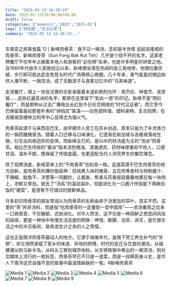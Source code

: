 ```yaml
---
title: "2025-05-13 16:30:19"
date: 2025-05-13T10:00:00+08:00
draft: false
categories: ["moments","2025","2025-05"]
tags: ["朋友圈","生活记录"]
summary: "2025-05-13 16:30:19..."
---
```


东南亚之旅美食篇 12 | 新峰肉骨茶：食不过一碗汤，念却是半世情
​
​说起吉隆坡的肉骨茶，新峰肉骨茶（Sun Fong Bak Kut Teh）几乎是个绕不开的名字。这家老牌餐厅不仅牢牢占据着本地人和游客的“必吃榜”名单，也是许多明星的钟爱之地。自1980年代由华人家族创立以来，新峰便坐落在热闹的金三角地带，地理位置优越，步行即可抵达武吉免登与时代广场等核心商圈。几十年来，香气氤氲的锅边始终人潮不断，一锅浓汤，成了无数游子与食客记忆中的“马来味道”。

走进餐厅，墙上一张张泛黄的合影承载着未退彩韵的光环：周杰伦、林俊杰、吴彦祖……这些红遍亚洲的名字，都曾在这里留下“到此一游”的印记。新峰不是“网红餐厅”，而是那种从过去广播电台长红到今日社交网络的“时代见证者”。而它至今仍保留着最初那套朴素的“排档式”装潢——白色瓷砖墙、塑料桌椅、复古招牌，在吉隆坡高楼林立的市中心显得尤为烟火气。

肉骨茶起源于马来西亚巴生，由早期华人劳工在异乡创造，原本只是为了补充体力的一锅药膳猪骨汤。随着人口迁移与口味演化，它逐渐在新加坡与吉隆坡落地生根，衍生出风格迥异的变体。而新峰主打的，是以中药材汤底为主的“汤派”肉骨茶。相比巴生传统的“酱派”版本汤色略浅、清澈透亮、药材味厚重却不呛人，口感甘润、温补不腻，既保留了传统底蕴，也更适配当代人讲究养生的餐饮理念。

除了招牌汤底，新峰菜单上的“干肉骨茶”也别具一格。这道菜源于巴生肉骨茶的地方创新，是肉骨茶的爆炒版延伸：将炖煮入味的猪骨、五花肉等食材与特制酱汁、干辣椒、鱿鱼干、洋葱等一同翻炒，让酱香、焦香与药香层层叠叠地裹在每一块肉上，浓郁又带劲。脱去了“汤系”的温润滋补，彻底进化为一口酱汁拌饭能下两碗白饭的“硬菜”，是游客不可错过的尝鲜单品。

许多初识肉骨茶的朋友常误以为肉骨茶的名称由来于汤里加的茶叶，其实不然。这里的“茶”并非汤料，而是指“吃肉骨茶时一定要配一壶中国茶”——浓汤重肉之后来一口铁观音，不仅解腻，还助消化。对华人而言，这不仅是一种莼鲈之思民间风俗的延续，更是一种快中有慢生活态度的照映：呷饱、歇脚、泡茶、讲天，是忙碌生活之中的半日偷闲，是奔波生计之余的人之常情。

这也正是南洋肉骨茶最动人的地方。它源于艰难年代，是南下劳工养生补气的“牙祭”，却又悄然承载了家乡的味道、异地的拼搏、时代的变迁与饮食的潮流。从福建潮汕到马新半岛，从码头工寮到城市地标，从生锈铁锅中煮出的一碗浓汤，到社交媒体上流行的一枚标签，肉骨茶早已不只是一道菜，而是一段移民奋斗史，是华人下南洋这页自强不息的故事中最温情脉脉的一笔。
​
​#新峰肉骨茶

![Media 1](/Moments/photos/2025-05-13/202505131630190.jpg)
![Media 2](/Moments/photos/2025-05-13/202505131630191.jpg)
![Media 3](/Moments/photos/2025-05-13/202505131630192.jpg)
![Media 4](/Moments/photos/2025-05-13/202505131630193.jpg)
![Media 5](/Moments/photos/2025-05-13/202505131630194.jpg)
![Media 6](/Moments/photos/2025-05-13/202505131630195.jpg)
![Media 7](/Moments/photos/2025-05-13/202505131630196.jpg)
![Media 8](/Moments/photos/2025-05-13/202505131630197.jpg)
![Media 9](/Moments/photos/2025-05-13/202505131630198.jpg)

